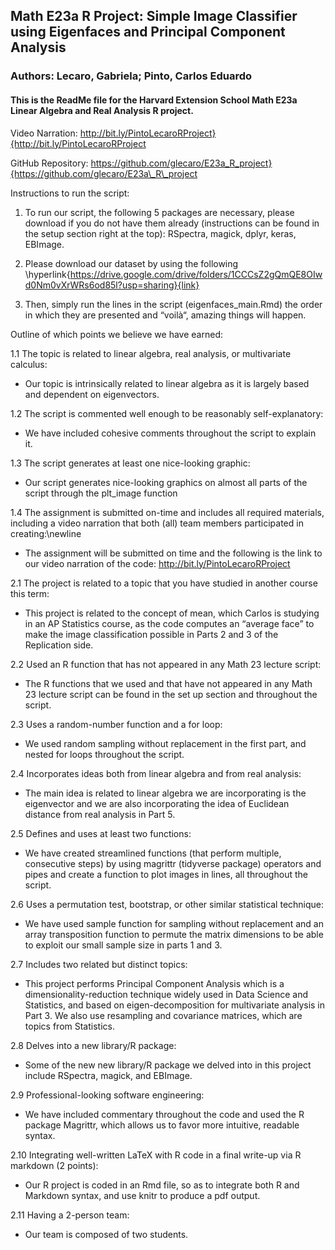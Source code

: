 ## Math E23a R Project: Simple Image Classifier using Eigenfaces and Principal Component Analysis
### Authors: Lecaro, Gabriela; Pinto, Carlos Eduardo

#### This is the ReadMe file for the Harvard Extension School Math E23a Linear Algebra and Real Analysis R project.

Video Narration: http://bit.ly/PintoLecaroRProject}{http://bit.ly/PintoLecaroRProject

GitHub Repository: https://github.com/glecaro/E23a_R_project}{https://github.com/glecaro/E23a\_R\_project

Instructions to run the script:

1. To run our script, the following 5 packages are necessary, please download if you do not have them already (instructions can be found in the setup section right at the top): RSpectra, magick, dplyr, keras, EBImage.

2. Please download our dataset by using the following \hyperlink{https://drive.google.com/drive/folders/1CCCsZ2gQmQE8OIwd0Nm0vXrWRs6od85l?usp=sharing}{link}

3. Then, simply run the lines in the script (eigenfaces\_main.Rmd) the order in which they are presented and “voilà“, amazing things will happen.

Outline of which points we believe we have earned:

1.1 The topic is related to linear algebra, real analysis, or multivariate calculus:
- Our topic is intrinsically related to linear algebra as it is largely based and dependent on eigenvectors.


1.2 The script is commented well enough to be reasonably self-explanatory:
- We have included cohesive comments throughout the script to explain it.


1.3 The script generates at least one nice-looking graphic:
- Our script generates nice-looking graphics on almost all parts of the script through the plt\_image function


1.4 The assignment is submitted on-time and includes all required materials, including a video narration that both (all) team members participated in creating:\newline
- The assignment will be submitted on time and the following is the link to our video narration of the code: http://bit.ly/PintoLecaroRProject


2.1 The project is related to a topic that you have studied in another course this term:
- This project is related to the concept of mean, which Carlos is studying in an AP Statistics course, as the code computes an “average face” to make the image classification possible in Parts 2 and 3 of the Replication side.


2.2 Used an R function that has not appeared in any Math 23 lecture script:
- The R functions that we used and that have not appeared in any Math 23 lecture script can be found in the set up section and throughout the script.


2.3 Uses a random-number function and a for loop:
- We used random sampling without replacement in the first part, and nested for loops throughout the script.


2.4 Incorporates ideas both from linear algebra and from real analysis:
- The main idea is related to linear algebra we are incorporating is the eigenvector and we are also incorporating the idea of Euclidean distance from real analysis in Part 5.


2.5 Defines and uses at least two functions:
- We have created streamlined functions (that perform multiple, consecutive steps) by using magrittr (tidyverse package) operators and pipes and create a function to plot images in lines, all throughout the script.


2.6 Uses a permutation test, bootstrap, or other similar statistical technique:
- We have used sample function for sampling without replacement and an array transposition function to permute the matrix dimensions to be able to exploit our small sample size in parts 1 and 3.


2.7 Includes two related but distinct topics:
- This project performs Principal Component Analysis which is a dimensionality-reduction technique widely used in Data Science and Statistics, and based on eigen-decomposition for multivariate analysis in Part 3. We also use resampling and covariance matrices, which are topics from Statistics.


2.8 Delves into a new library/R package:
- Some of the new new library/R package we delved into in this project include RSpectra, magick, and EBImage.


2.9 Professional-looking software engineering:
- We have included commentary throughout the code and used the R package Magrittr, which allows us to favor more intuitive, readable syntax.


2.10 Integrating well-written LaTeX with R code in a final write-up via R markdown (2 points):
- Our R project is coded in an Rmd file, so as to integrate both R and Markdown syntax, and use knitr to produce a pdf output.


2.11 Having a 2-person team:
- Our team is composed of two students.
